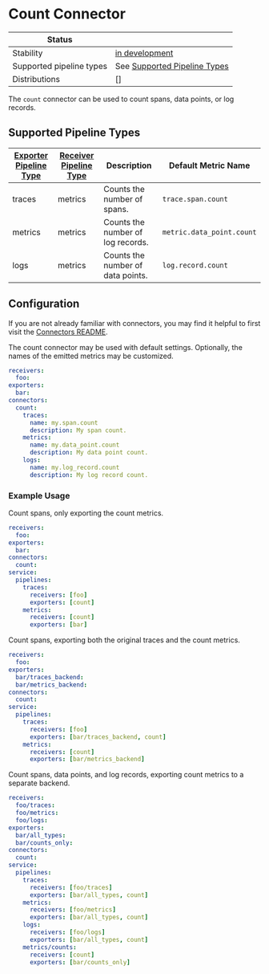 # Count Connector

| Status                   |                                                           |
|------------------------- |---------------------------------------------------------- |
| Stability                | [in development]                                          |
| Supported pipeline types | See [Supported Pipeline Types](#supported-pipeline-types) |
| Distributions            | []                                                        |

The `count` connector can be used to count spans, data points, or log records.

## Supported Pipeline Types

| [Exporter Pipeline Type] | [Receiver Pipeline Type] | Description                        | Default Metric Name       |
| ------------------------ | ------------------------ | ---------------------------------- | ------------------------- |
| traces                   | metrics                  | Counts the number of spans.        | `trace.span.count`        |
| metrics                  | metrics                  | Counts the number of log records.  | `metric.data_point.count` |
| logs                     | metrics                  | Counts the number of data points.  | `log.record.count`        |

## Configuration

If you are not already familiar with connectors, you may find it helpful to first visit the [Connectors README].

The count connector may be used with default settings. Optionally, the names of the emitted metrics may be customized.

```yaml
receivers:
  foo:
exporters:
  bar:
connectors:
  count:
    traces:
      name: my.span.count
      description: My span count.
    metrics:
      name: my.data_point.count
      description: My data point count.
    logs:
      name: my.log_record.count
      description: My log record count.
```

### Example Usage

Count spans, only exporting the count metrics.

```yaml
receivers:
  foo:
exporters:
  bar:
connectors:
  count:
service:
  pipelines:
    traces:
      receivers: [foo]
      exporters: [count]
    metrics:
      receivers: [count]
      exporters: [bar]
```

Count spans, exporting both the original traces and the count metrics.

```yaml
receivers:
  foo:
exporters:
  bar/traces_backend:
  bar/metrics_backend:
connectors:
  count:
service:
  pipelines:
    traces:
      receivers: [foo]
      exporters: [bar/traces_backend, count]
    metrics:
      receivers: [count]
      exporters: [bar/metrics_backend]
```

Count spans, data points, and log records, exporting count metrics to a separate backend.

```yaml
receivers:
  foo/traces:
  foo/metrics:
  foo/logs:
exporters:
  bar/all_types:
  bar/counts_only:
connectors:
  count:
service:
  pipelines:
    traces:
      receivers: [foo/traces]
      exporters: [bar/all_types, count]
    metrics:
      receivers: [foo/metrics]
      exporters: [bar/all_types, count]
    logs:
      receivers: [foo/logs]
      exporters: [bar/all_types, count]
    metrics/counts:
      receivers: [count]
      exporters: [bar/counts_only]
```

[in development]:https://github.com/open-telemetry/opentelemetry-collector#in-development
[Connectors README]:https://github.com/open-telemetry/opentelemetry-collector/blob/main/connector/README.md
[Exporter Pipeline Type]:https://github.com/open-telemetry/opentelemetry-collector/blob/main/connector/README.md#exporter-pipeline-type
[Receiver Pipeline Type]:https://github.com/open-telemetry/opentelemetry-collector/blob/main/connector/README.md#receiver-pipeline-type
